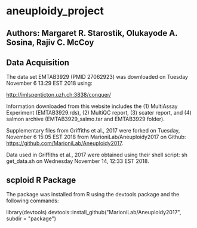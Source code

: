 # aneuploidy_project


## Authors: Margaret R. Starostik, Olukayode A. Sosina, Rajiv C. McCoy


## Data Acquisition

The data set EMTAB3929 (PMID 27062923) was downloaded on Tuesday November 6 13:29 EST 2018 using:

http://imlspenticton.uzh.ch:3838/conquer/

Information downloaded from this website includes the (1) MultiAssay Experiment (EMTAB3929.rds), (2) MultiQC report, (3) scater report, and (4) salmon archive (EMTAB3929_salmo.tar and EMTAB3929 folder).

Supplementary files from Griffiths et al., 2017 were forked on Tuesday, November 6 15:05 EST 2018 from MarioniLab/Aneuploidy2017 on Github: https://github.com/MarioniLab/Aneuploidy2017.

Data used in Griffiths et al., 2017 were obtained using their shell script: sh get_data.sh on Wednesday November 14, 12:33 EST 2018.


## scploid R Package

The package was installed from R using the devtools package and the following commands:

library(devtools)
devtools::install_github("MarioniLab/Aneuploidy2017", subdir = "package")
